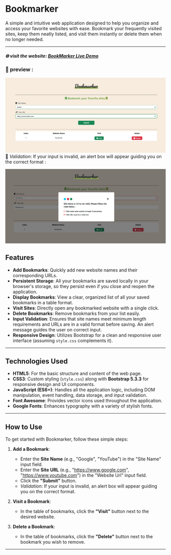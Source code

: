 # Bookmarker

A simple and intuitive web application designed to help you organize and access your favorite websites with ease. Bookmark your frequently visited sites, keep them neatly listed, and visit them instantly or delete them when no longer needed.

---

##### 🌐 visit the website: [BookMarker Live Demo](https://anas26772001.github.io/Bookmarker/)

### 🚀 preview :
![BookMarks-page-image](js/Img/Bookmarker-page.png)
🚀 *Validation*: If your input is invalid, an alert box will appear guiding you on the correct format :

![Validation-box-image](js/Img/validation-image.png)

## Features

* **Add Bookmarks**: Quickly add new website names and their corresponding URLs.
* **Persistent Storage**: All your bookmarks are saved locally in your browser's storage, so they persist even if you close and reopen the application.
* **Display Bookmarks**: View a clear, organized list of all your saved bookmarks in a table format.
* **Visit Sites**: Directly open any bookmarked website with a single click.
* **Delete Bookmarks**: Remove bookmarks from your list easily.
* **Input Validation**: Ensures that site names meet minimum length requirements and URLs are in a valid format before saving. An alert message guides the user on correct input.
* **Responsive Design**: Utilizes Bootstrap for a clean and responsive user interface (assuming `style.css` complements it).
---

## Technologies Used

* **HTML5**: For the basic structure and content of the web page.
* **CSS3**: Custom styling (`style.css`) along with **Bootstrap 5.3.3** for responsive design and UI components.
* **JavaScript (ES6+)**: Handles all the application logic, including DOM manipulation, event handling, data storage, and input validation.
* **Font Awesome**: Provides vector icons used throughout the application.
* **Google Fonts**: Enhances typography with a variety of stylish fonts.

---

## How to Use
To get started with Bookmarker, follow these simple steps:
1.  **Add a Bookmark**:
    * Enter the **Site Name** (e.g., "Google", "YouTube") in the "Site Name" input field.
    * Enter the **Site URL** (e.g., "https://www.google.com", "https://www.youtube.com") in the "Website Url" input field.
    * Click the **"Submit"** button.
    * *Validation*: If your input is invalid, an alert box will appear guiding you on the correct format.

2.  **Visit a Bookmark**:
    * In the table of bookmarks, click the **"Visit"** button next to the desired website.

3.  **Delete a Bookmark**:
    * In the table of bookmarks, click the **"Delete"** button next to the bookmark you wish to remove.

---

